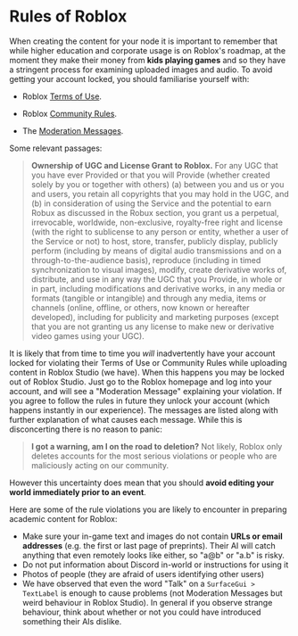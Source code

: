 # Rules of Roblox

When creating the content for your node it is important to remember that while higher education and corporate usage is on Roblox's roadmap, at the moment they make their money from **kids playing games** and so they have a stringent process for examining uploaded images and audio. To avoid getting your account locked, you should familiarise yourself with:

* Roblox [Terms of Use](https://en.help.roblox.com/hc/en-us/articles/115004647846-Roblox-Terms-of-Use).

* Roblox [Community Rules](https://en.help.roblox.com/hc/en-us/articles/203313410-Roblox-Community-Rules).

* The [Moderation Messages](https://en.help.roblox.com/hc/en-us/articles/360020870412-Understanding-Moderation-Messages).

Some relevant passages:

> **Ownership of UGC and License Grant to Roblox.** For any UGC that you have ever Provided or that you will Provide (whether created solely by you or together with others) (a) between you and us or you and users, you retain all copyrights that you may hold in the UGC, and (b) in consideration of using the Service and the potential to earn Robux as discussed in the Robux section, you grant us a perpetual, irrevocable, worldwide, non-exclusive, royalty-free right and license (with the right to sublicense to any person or entity, whether a user of the Service or not) to host, store, transfer, publicly display, publicly perform (including by means of digital audio transmissions and on a through-to-the-audience basis), reproduce (including in timed synchronization to visual images), modify, create derivative works of, distribute, and use in any way the UGC that you Provide, in whole or in part, including modifications and derivative works, in any media or formats (tangible or intangible) and through any media, items or channels (online, offline, or others, now known or hereafter developed), including for publicity and marketing purposes (except that you are not granting us any license to make new or derivative video games using your UGC). 

It is likely that from time to time you *will* inadvertently have your account locked for violating their Terms of Use or Community Rules while uploading content in Roblox Studio (we have). When this happens you may be locked out of Roblox Studio. Just go to the Roblox homepage and log into your account, and will see a "Moderation Message" explaining your violation. If you agree to follow the rules in future they unlock your account (which happens instantly in our experience). The messages are listed  along with further explanation of what causes each message. While this is disconcerting there is no reason to panic:

> **I got a warning, am I on the road to deletion?**
> Not likely, Roblox only deletes accounts for the most serious violations or people who are maliciously acting on our community.

However this uncertainty does mean that you should **avoid editing your world immediately prior to an event**. 

Here are some of the rule violations you are likely to encounter in preparing academic content for Roblox:

* Make sure your in-game text and images do not contain **URLs or email addresses** (e.g. the first or last page of preprints). Their AI will catch anything that even remotely looks like either, so "a@b" or "a.b" is risky.
* Do not put information about Discord in-world or instructions for using it
* Photos of people (they are afraid of users identifying other users)
* We have observed that even the word "Talk" on a `SurfaceGui > TextLabel` is enough to cause problems (not Moderation Messages but weird behaviour in Roblox Studio). In general if you observe strange behaviour, think about whether or not you could have introduced something their AIs dislike.

